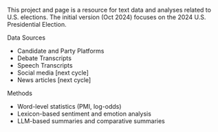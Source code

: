 This project and page is a resource for text data and analyses related to U.S. elections. 
The initial version (Oct 2024) focuses on the 2024 U.S. Presidential Election.

Data Sources
- Candidate and Party Platforms
- Debate Transcripts
- Speech Transcripts
- Social media [next cycle]
- News articles [next cycle]

Methods
- Word-level statistics (PMI, log-odds)
- Lexicon-based sentiment and emotion analysis
- LLM-based summaries and comparative summaries
